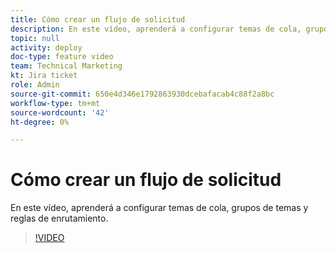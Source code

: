 ```yaml
---
title: Cómo crear un flujo de solicitud
description: En este vídeo, aprenderá a configurar temas de cola, grupos de temas y reglas de enrutamiento.
topic: null
activity: deploy
doc-type: feature video
team: Technical Marketing
kt: Jira ticket
role: Admin
source-git-commit: 650e4d346e1792863930dcebafacab4c88f2a8bc
workflow-type: tm+mt
source-wordcount: '42'
ht-degree: 0%

---
```


# Cómo crear un flujo de solicitud

En este vídeo, aprenderá a configurar temas de cola, grupos de temas y reglas de enrutamiento.

>[!VIDEO](https://video.tv.adobe.com/v/335223/?quality=12&learn=on)
